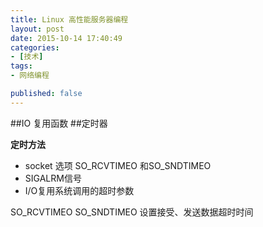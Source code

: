 ```yaml
---
title: Linux 高性能服务器编程 
layout: post
date: 2015-10-14 17:40:49
categories:
- [技术]
tags:
- 网络编程

published: false
---
```

##IO 复用函数
##定时器

**定时方法**
 * socket 选项 SO_RCVTIMEO 和SO_SNDTIMEO
 *  SIGALRM信号
 *  I/O复用系统调用的超时参数


SO_RCVTIMEO  SO_SNDTIMEO 设置接受、发送数据超时时间
